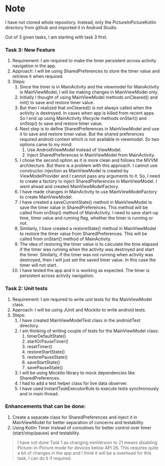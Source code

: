 # Note

I have not cloned whole repository. Instead, only the PictureInPictureKotlin directory from github
and imported it in Android Studio.

Out of 3 given tasks, I am starting with task 3 first.

### Task 3: New Feature

1. Requirement: I am required to make the timer persistent across activity navigation in the app.
2. Approach: I will be using SharedPreferences to store the timer value and retrieve it when
   required.
3. Steps:
    1. Since the timer is in MainActivity and the viewmodel for MainActivity is MainViewModel, I
       will
       be making changes in MainViewModel only.
    2. Initially I thought of using MainViewModel methods onCleared() and init() to
       save and restore timer value.
    3. But then I realized that onCleared() is not always called when the activity is destroyed. In
       cases when app is killed from recent apps. So I end up using MainActivity lifecycle methods
       onStart() and onStop() to save and restore timer value.
    4. Next step is to define SharedPreferences in MainViewModel and use it to save and restore
       timer value. But the shared preferences required android context which is not available in
       viewmodel. So two options came to my mind:
        1. Use AndroidViewModel instead of ViewModel.
        2. Inject SharedPreferences in MainViewModel from MainActivity.
    5. I chose the second option as it is more clean and follows the MVVM architecture. But there is
       a problem with this approach. I cannot use constructor injection as MainViewModel is created
       by ViewModelProvider and I cannot pass any arguments to it. So, I need to create a factory to
       inject SharedPreferences in MainViewModel. I went ahead and created MainViewModelFactory.
    6. I have made changes in MainActivity to use MainViewModelFactory to create MainViewModel.
    7. I have created a saveCurrentState() method in MainViewModel to save the timer value in
       SharedPreferences. This method will be called from onStop() method of MainActivity. I need to
       save start-up time, timer value and running flag, whether the
       timer is running or not.
    8. Similarly, I have created a restoreState() method in MainViewModel to restore the timer value
       from SharedPreferences. This will be called from onStart() method of MainActivity.
    9. The idea of restoring the timer value is to calculate the time elapsed if the timer was
       running when the activity was destroyed and start the timer. Similarly, if the timer was not
       running when activity was destroyed, then I will just set the saved timer value. In this
       case the timer will not start.
    10. I have tested the app and it is working as expected. The timer is persistent across activity
        navigation.

### Task 2: Unit tests

1. Requirement: I am required to write unit tests for the MainViewModel class.
2. Approach: I will be using JUnit and Mockito to write android tests.
3. Steps:
    1. I have created MainViewModelTest class in the androidTest directory.
    2. I am thinking of writing couple of tests for the MainViewModel class:
        1. timerDefaultState()
        2. startOrPauseTimer()
        3. resetTimer()
        4. restoreStartState()
        5. restorePauseState()
        6. saveStartState()
        7. savePauseState()
    3. I will be using Mockito library to mock dependencies like SharedPreferences.
    4. I had to add a test helper class for live data observer.
    5. I have used InstantTaskExecutorRule to execute tests synchronously and in main thread.

### Enhancements that can be done:

1. Create a separate class for SharedPreferences and inject it in MainViewModel for better
   separation
   of concerns and testability.
2. Using Kotlin Timer instead of coroutines for better control over timer (start/stop/pause) and
   testability.

> I have not done Task 1 as changing minVersion to 21 means disabling Picture-in-Picture mode for
> devices below API 26. This requires quite a bit of changes in the app and I think it will be a
> overhead for this task. I can do it if required.
   

